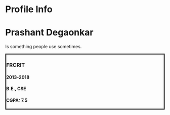 # Profile Info


<div>
<h1>Prashant Degaonkar</h1>

<p>Is something people use sometimes.</p>

</div>


<div class="edu_block" style="border-style: solid;">

<h3 class="institute_name">FRCRIT</h3>	
<h4 class="duration">2013-2018</h4>
<h4 class="course">B.E., CSE</h4>
<h4 class="results">CGPA: 7.5</h4>
</div>	


